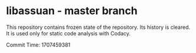 # libassuan - master branch

This repository contains frozen state of the repository.
Its history is cleared. It is used only for static code
analysis with Codacy.

Commit Time: 1707459381